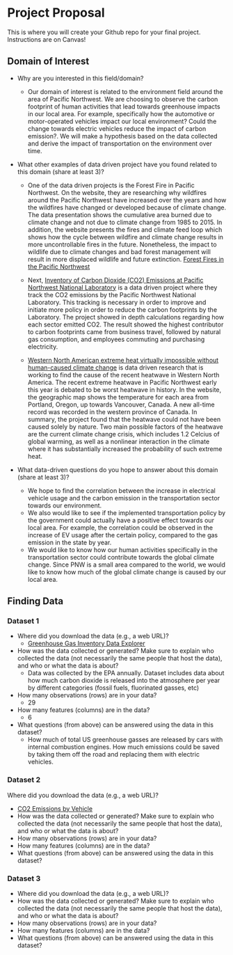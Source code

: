 # Project Proposal

This is where you will create your Github repo for your final project. Instructions are on Canvas!


## Domain of Interest
- Why are you interested in this field/domain?
  - Our domain of interest is related to the environment field around the area of Pacific Northwest. We are choosing to observe the carbon footprint of human activities that lead towards greenhouse impacts in our local area. For example, specifically how the automotive or motor-operated vehicles impact our local environment? Could the change towards electric vehicles reduce the impact of carbon emission?. We will make a hypothesis based on the data collected and derive the impact of transportation on the environment over time.
- What other examples of data driven project have you found related to this domain (share at least 3)?

  - One of the data driven projects is the Forest Fire in Pacific Northwest. On the website, they are researching why wildfires around the Pacific Northwest have increased over the years and how the wildfires have changed or developed because of climate change. The data presentation shows the cumulative area burned due to climate change and not due to climate change from 1985 to 2015. In addition, the website presents the fires and climate feed loop which shows how the cycle between wildfire and climate change results in more uncontrollable fires in the future. Nonetheless, the impact to wildlife due to climate changes and bad forest management will result in more displaced wildlife and future extinction. [Forest Fires in the Pacific Northwest](https://storymaps.arcgis.com/stories/4aa9904b8d594293a4d695c0354feab2)

  - Next, [Inventory of Carbon Dioxide (CO2) Emissions at Pacific Northwest National Laboratory](https://www.pnnl.gov/main/publications/external/technical_reports/PNNL-18140.pdf) is a data driven project where they track the CO2 emissions by the Pacific Northwest National Laboratory. This tracking is necessary in order to improve and initiate more policy in order to reduce the carbon footprints by the Laboratory. The project showed in depth calculations regarding how each sector emitted CO2. The result showed the highest contributor to carbon footprints came from business travel, followed by natural gas consumption, and employees commuting and purchasing electricity.

  -  [Western North American extreme heat virtually impossible without human-caused climate change](https://www.worldweatherattribution.org/western-north-american-extreme-heat-virtually-impossible-without-human-caused-climate-change/) is data driven research that is working to find the cause of the recent heatwave in Western North America. The recent extreme heatwave in Pacific Northwest early this year is debated to be worst heatwave in history. In the website, the geographic map shows the temperature for each area from Portland, Oregon, up towards Vancouver, Canada. A new all-time record was recorded in the western province of Canada. In summary, the project found that the heatwave could not have been caused solely by nature. Two main possible factors of the heatwave are the current climate change crisis, which includes 1.2 Celcius of global warming, as well as a nonlinear interaction in the climate where it has substantially increased the probability of such extreme heat.

- What data-driven questions do you hope to answer about this domain (share at least 3)?
  - We hope to find the correlation between the increase in electrical vehicle usage and the carbon emission in the transportation sector towards our environment.
  - We also would like to see if the implemented transportation policy by the government could actually have a positive effect towards our local area. For example, the correlation could be observed in the increase of EV usage after the certain policy, compared to the gas emission in the state by year.
  - We would like to know how our human activities specifically in the transportation sector could contribute towards the global climate change. Since PNW is a small area compared to the world, we would like to know how much of the global climate change is caused by our local area.

## Finding Data

### Dataset 1
- Where did you download the data (e.g., a web URL)?
  - [Greenhouse Gas Inventory Data Explorer](https://cfpub.epa.gov/ghgdata/inventoryexplorer/index.html#transportation/entiresector/allgas/category/all)
- How was the data collected or generated? Make sure to explain who collected the data (not necessarily the same people that host the data), and who or what the data is about?
  - Data was collected by the EPA annually. Dataset includes data about how much carbon dioxide is released into the atmosphere per year by different categories (fossil fuels, fluorinated gasses, etc)
- How many observations (rows) are in your data?
  - 29
- How many features (columns) are in the data?
  - 6
- What questions (from above) can be answered using the data in this dataset?
  - How much of total US greenhouse gasses are released by cars with internal combustion engines. How much emissions could be saved by taking them off the road and replacing them with electric vehicles.

### Dataset 2
Where did you download the data (e.g., a web URL)?
  - [CO2 Emissions by Vehicle](https://www.kaggle.com/debajyotipodder/co2-emission-by-vehicles?select=CO2+Emissions_Canada.csv)
- How was the data collected or generated? Make sure to explain who collected the data (not necessarily the same people that host the data), and who or what the data is about?
- How many observations (rows) are in your data?
- How many features (columns) are in the data?
- What questions (from above) can be answered using the data in this dataset?

### Dataset 3
- Where did you download the data (e.g., a web URL)?
- How was the data collected or generated? Make sure to explain who collected the data (not necessarily the same people that host the data), and who or what the data is about?
- How many observations (rows) are in your data?
- How many features (columns) are in the data?
- What questions (from above) can be answered using the data in this dataset?
